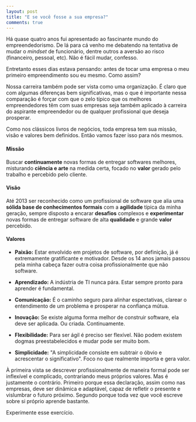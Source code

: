 ```yaml
---
layout: post
title: "E se você fosse a sua empresa?"
comments: true
---
```


Há quase quatro anos fui apresentado ao fascinante mundo do empreendedorismo. De lá para cá venho me debatendo na tentativa de mudar o _mindset_ de funcionário, dentre outros a aversão ao risco (financeiro, pessoal, etc). Não é fácil mudar, confesso.

Entretanto esses dias estava pensando: antes de tocar uma empresa o meu primeiro empreendimento sou eu mesmo. Como assim?

Nossa carreira também pode ser vista como uma organização. É claro que com algumas diferenças bem significativas, mas o que é importante nessa comparação é forçar com que o zelo típico que os melhores empreendedores têm com suas empresas seja também aplicado à carreira do aspirante empreendedor ou de qualquer profissional que deseja prosperar.

Como nos clássicos livros de negócios, toda empresa tem sua missão, visão e valores bem definidos. Então vamos fazer isso para nós mesmos.

#### Missão

Buscar __continuamente__ novas formas de entregar softwares melhores, misturando __ciência e arte__ na medida certa, focado no __valor__ gerado pelo trabalho e percebido pelo cliente.

#### Visão

Até 2013 ser reconhecido como um profissional de software que alia uma __sólida base de conhecimentos formais__ com a __agilidade__ típica da minha geração, sempre disposto a encarar __desafios__ complexos e __experimentar__ novas formas de entregar software de alta __qualidade__ e grande __valor__ percebido.

#### Valores

* __Paixão:__ Estar envolvido em projetos de software, por definição, já é extremamente gratificante e motivador. Desde os 14 anos jamais passou pela minha cabeça fazer outra coisa profissionalmente que não software.

* __Aprendizado:__ A indústria de TI nunca pára. Estar sempre pronto para aprender é fundamental.

* __Comunicação:__ É o caminho seguro para alinhar espectativas, clarear o entendimento de um problema e prosperar na confiança mútua.

* __Inovação:__ Se existe alguma forma melhor de construir software, ela deve ser aplicada. Ou criada. Continuamente.

* __Flexibilidade:__ Para ser ágil é preciso ser flexível. Não podem existem dogmas preestabelecidos e mudar pode ser muito bom.

* __Simplicidade:__ "A simplicidade consiste em subtrair o óbvio e acrescentar o significativo". Foco no que realmente importa e gera valor.


À primeira vista se descrever profissionalmente de maneira formal pode ser inflexível e complicado, contrariando meus próprios valores. Mas é justamente o contrário. Primeiro porque essa declaração, assim como nas empresas, deve ser dinâmica e adaptável, capaz de refletir o presente e vislumbrar o futuro próximo. Segundo porque toda vez que você escreve sobre si próprio aprende bastante.

Experimente esse exercício.

